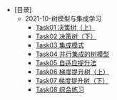 * [目录]
    * 2021-10-树模型与集成学习
        * [Task01 决策树（上）](202110_tree_ensemble/task01.md)
        * [Task02 决策树（下）](202110_tree_ensemble/task02.md)
        * [Task03 集成模式](202110_tree_ensemble/task03.md)
        * [Task04 并行集成的树模型](202110_tree_ensemble/task04.md)
        * [Task05 自适应提升法](202110_tree_ensemble/task05.md)
        * [Task06 梯度提升树（上）](202110_tree_ensemble/task06.md)
        * [Task07 梯度提升树（下）](202110_tree_ensemble/task07.md)
        * [Task08 综合练习](202110_tree_ensemble/task08.md)